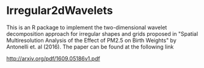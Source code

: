 # Irregular2dWavelets

This is an R package to implement the two-dimensional wavelet decomposition approach for irregular shapes and grids proposed in "Spatial Multiresolution Analysis of the Effect of PM2.5 on Birth Weights" by Antonelli et. al (2016). The paper can be found at the following link

http://arxiv.org/pdf/1609.05186v1.pdf
